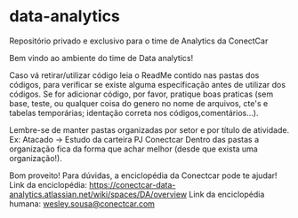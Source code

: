 # data-analytics
Repositório privado e exclusivo para o time de Analytics da ConectCar

Bem vindo ao ambiente do time de Data analytics!

Caso vá retirar/utilizar código leia o ReadMe contido nas pastas dos códigos, para verificar se existe alguma específicação antes de utilizar dos códigos. 
Se for adicionar código, por favor, pratique boas praticas (sem base, teste, ou qualquer coisa do genero no nome de arquivos, cte's e tabelas temporárias; identação correta nos códigos,comentários...).

Lembre-se de manter pastas organizadas por setor e por título de atividade. Ex: Atacado -> Estudo da carteira PJ Conectcar
Dentro das pastas a organização fica da forma que achar melhor (desde que exista uma organização!).

Bom proveito! Para dúvidas, a enciclopédia da Conectcar pode te ajudar! 
Link da enciclopédia: https://conectcar-data-analytics.atlassian.net/wiki/spaces/DA/overview
Link da enciclopédia humana: wesley.sousa@conectcar.com
